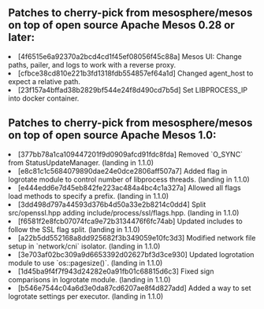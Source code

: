 <H2>Patches to cherry-pick from mesosphere/mesos on top of open source Apache Mesos 0.28 or later:</h2>
<li>[4f6515e6a92370a2bcd4cd1f45ef08056f45c88a] Mesos UI: Change paths, pailer, and logs to work with a reverse proxy.
<li>[cfbce38cd810e221b3fd1318fdb554857ef64a1d] Changed agent_host to expect a relative path.
<li>[23f157a4bffad38b2829bf544e24f8d490cd7b5d] Set LIBPROCESS_IP into docker container.

<H2>Patches to cherry-pick from mesosphere/mesos on top of open source Apache Mesos 1.0:</h2>
<li>[377bb78a1ca109447201f9d0909afcd91fdc8fda] Removed `O_SYNC` from StatusUpdateManager. (landing in 1.1.0)
<li>[e8c81c1c5684079890dae24e0dce2806aff507a7] Added flag in logrotate module to control number of libprocess threads. (landing in 1.1.0)
<li>[e444edd6e7d45eb842fe223ac484a4bc4c1a327a] Allowed all flags load methods to specify a prefix. (landing in 1.1.0)
<li>[3dd498d797a44593d376b4d50a33e2b8214c0dd4] Split src/openssl.hpp adding include/process/ssl/flags.hpp. (landing in 1.1.0)
<li>[f6581f2e8fcb07074fca9e72b3134476f6fc74ab] Updated includes to follow the SSL flag split. (landing in 1.1.0)
<li>[a22b5dd552168a8dd925682f3b349059e10fc3d3] Modified network file setup in `network/cni` isolator. (landing in 1.1.0)
<li>[3e703af02bc309a9d6653392d02627bf3d3ce930] Updated logrotation module to use `os::pagesize()`. (landing in 1.1.0)
<li>[1d45ba9f4f7f943d24282e0a91fb01c68815d6c3] Fixed sign comparisons in logrotate module. (landing in 1.1.0)
<li>[b546e7544c04a6d3e0da87cd6207ae8f4d827add] Added a way to set logrotate settings per executor. (landing in 1.1.0)
